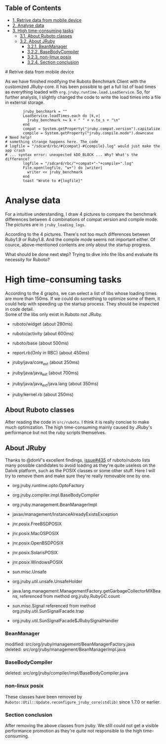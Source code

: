 <div id="table-of-contents">
<h2>Table of Contents</h2>
<div id="text-table-of-contents">
<ul>
<li><a href="#sec-1">1. Retrive data from mobile device</a></li>
<li><a href="#sec-2">2. Analyse data</a></li>
<li><a href="#sec-3">3. High time-consuming tasks</a>
<ul>
<li><a href="#sec-3-1">3.1. About Ruboto classes</a></li>
<li><a href="#sec-3-2">3.2. About JRuby</a>
<ul>
<li><a href="#sec-3-2-1">3.2.1. BeanManager</a></li>
<li><a href="#sec-3-2-2">3.2.2. BaseBodyCompiler</a></li>
<li><a href="#sec-3-2-3">3.2.3. non-linux posix</a></li>
<li><a href="#sec-3-2-4">3.2.4. Section conclusion</a></li>
</ul>
</li>
</ul>
</li>
</ul>
</div>
</div>
# Retrive data from mobile device

As we have finished modifying the Ruboto Benchmark Client with the customized JRuby-core. It has been possible to get a full list of load times as everything loaded with `org.jruby.runtime.load.LoadService`. So, for further analysis, I slightly changed the code to write the load times into a file in external storage.

            jruby_benchmark = ""
            LoadService.loadTimes.each do |k,v|
              jruby_benchmark += k + " " + v.to_s + "\n"
            end
            compat = System.getProperty("jruby.compat.version").capitalize
            compile = System.getProperty("jruby.compile.mode").downcase
    # Need help!
    # something strange happens here. The code
    # logfile = "/sdcard/rbc/#{compat}-#{compile}.log" would just make the app crash 
    # ... syntax error: unexpected kDO_BLOCK ... Why? What's the difference?
            logfile = "/sdcard/rbc/"+compat+"-"+compile+".log"
            File.open(logfile, "w+") do |writer|
              writer << jruby_benchmark
            end
            toast "Wrote to #{logfile}"

# Analyse data

For a intuitive understanding, I draw 4 pictures to compare the benchmark differences between 4 combinations of compat version and compile mode. The pictures are in `jruby_loading_logs`.

According to the 4 pictures. There's not too much differences between Ruby1.9 or Ruby1.8. And the compile mode seems not important either. Of cource, above-mentioned contents are only about the startup progress.

What should be done next step? Trying to dive into the libs and evaluate its necessity for Ruboto?

# High time-consuming tasks

According to the 4 graphs, we can select a list of libs whose loading times are more than 150ms. If we could do something to optimize some of them, it could help with speeding up the startup process. They should be inspected in code detail.   
Some of the libs only exist in Ruboto not JRuby.

-   ruboto/widget (about 280ms)

-   ruboto/activity (about 600ms)

-   ruboto/base (about 500ms)

-   report.rb(Only in RBC) (about 450ms)

-   jruby/java/core<sub>ext</sub> (about 250ms)

-   jruby/java/java<sub>ext</sub> (about 700ms)

-   jruby/java/java<sub>ext</sub>/java.lang (about 350ms)

-   jruby/kernel.rb (about 250ms)

## About Ruboto classes

After reading the code in `src/ruboto`. I think it is really concise to make much optimization. The high time-consuming mainly caused by JRuby's performance but not the ruby scripts themselves.

## About JRuby

Thanks to @donV's excellent findings, [issue#435](https://github.com/ruboto/ruboto/issues/435) of ruboto/ruboto lists many possible candidates to avoid loading as they're quite useless on the Dalvik platform, such as the POSIX classes or some other stuff. Here I will try to remove them and make sure they're really removable one by one.

-   org.jruby.runtime.opto.OptoFactory

-   org.jruby.compiler.impl.BaseBodyCompiler

-   org.jruby.management.BeanManagerImpl

-   javax/management/InstanceAlreadyExistsException

-   jnr.posix.FreeBSDPOSIX

-   jnr.posix.MacOSPOSIX

-   jnr.posix.OpenBSDPOSIX

-   jnr.posix.SolarisPOSIX

-   jnr.posix.WindowsPOSIX

-   sun.misc.Unsafe

-   org.jruby.util.unsafe.UnsafeHolder

-   java.lang.management.ManagementFactory.getGarbageCollectorMXBeans, referenced from method org.jruby.RubyGC.count

-   sun.misc.Signal referenced from method org.jruby.util.SunSignalFacade.trap

-   org.jruby.util.SunSignalFacade$JRubySignalHandler

### BeanManager

<p class="verse">
modified:   src/org/jruby/management/BeanManagerFactory.java <br/>
deleted:    src/org/jruby/management/BeanManagerImpl.java <br/>
</p>

### BaseBodyCompiler

<p class="verse">
deleted:    src/org/jruby/compiler/impl/BaseBodyCompiler.java <br/>
</p>

### non-linux posix

These classes have been removed by `Ruboto::Util::Update.reconfigure_jruby_core(stdlib)` since 1.7.0 or earlier.

### Section conclusion

After removing the above classes from jruby. We still could not get a visible performance promotion as they're quite not responsible to the high time-consuming.
